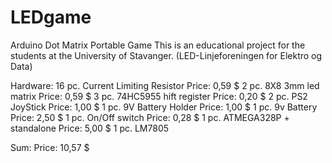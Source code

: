 # LEDgame
Arduino Dot Matrix Portable Game
This is an educational project for the students at the University of Stavanger. (LED-Linjeforeningen for Elektro og Data)


Hardware:
16 pc. Current Limiting Resistor                   Price:  0,59 $
2  pc. 8X8 3mm led matrix                          Price:  0,59 $
3  pc. 74HC5955 hift register                      Price:  0,20 $
2  pc. PS2 JoyStick                                Price:  1,00 $
1  pc. 9V Battery Holder                           Price:  1,00 $
1  pc. 9v Battery                                  Price:  2,50 $
1  pc. On/Off switch                               Price:  0,28 $
1  pc. ATMEGA328P + standalone                     Price:  5,00 $
1 pc. LM7805

Sum:                                              Price: 10,57 $
